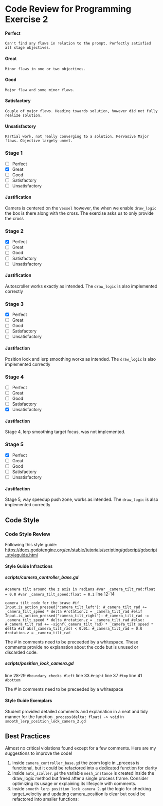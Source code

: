 # Code Review for Programming Exercise 2 #

#### Perfect #### 
    Can't find any flaws in relation to the prompt. Perfectly satisfied all stage objectives.

#### Great ####
    Minor flaws in one or two objectives. 

#### Good #####
    Major flaw and some minor flaws.

#### Satisfactory ####
    Couple of major flaws. Heading towards solution, however did not fully realize solution.

#### Unsatisfactory ####
    Partial work, not really converging to a solution. Pervasive Major flaws. Objective largely unmet.


### Stage 1 ###

- [ ] Perfect
- [x] Great
- [ ] Good
- [ ] Satisfactory
- [ ] Unsatisfactory

#### Justification ##### 
Camera is centered on the `Vessel` however, the when we enable `draw_logic` the box is there along with the cross. The exercise asks us to only provide the cross

### Stage 2 ###

- [x] Perfect
- [ ] Great
- [ ] Good
- [ ] Satisfactory
- [ ] Unsatisfactory

#### Justification ##### 
Autoscroller works exactly as intended. The `draw_logic` is also implemented correctly

### Stage 3 ###

- [x] Perfect
- [ ] Great
- [ ] Good
- [ ] Satisfactory
- [ ] Unsatisfactory

#### Justifaction ##### 
Position lock and lerp smoothing works as intended. The `draw_logic` is also implemented correctly

### Stage 4 ###

- [ ] Perfect
- [ ] Great
- [ ] Good
- [ ] Satisfactory
- [x] Unsatisfactory

#### Justifaction ##### 
Stage 4, lerp smoothing target focus, was not implemented.

### Stage 5 ###

- [x] Perfect
- [ ] Great
- [ ] Good
- [ ] Satisfactory
- [ ] Unsatisfactory

#### Justifaction ##### 
Stage 5, way speedup push zone, works as intended. The `draw_logic` is also implemented correctly

## Code Style ##

### Code Style Review ###

Following this style guide: https://docs.godotengine.org/en/stable/tutorials/scripting/gdscript/gdscript_styleguide.html

#### Style Guide Infractions ####

##### scripts/camera_controller_base.gd
`#camera tilt around the z axis in radians
#var _camera_tilt_rad:float = 0.0
#var _camera_tilt_speed:float = 0.1` line 12-14

`camera tilt code for the brave
	#if Input.is_action_pressed("camera_tilt_left"):
		#_camera_tilt_rad += _camera_tilt_speed * delta
		#rotation.z = _camera_tilt_rad
	#elif Input.is_action_pressed("camera_tilt_right"):
		#_camera_tilt_rad -= _camera_tilt_speed * delta
		#rotation.z = _camera_tilt_rad
	#else:
		#_camera_tilt_rad += -signf(_camera_tilt_rad) * _camera_tilt_speed * delta
		#if abs(_camera_tilt_rad) < 0.01:
			#_camera_tilt_rad = 0.0
		#rotation.z = _camera_tilt_rad`

The # in comments need to be preceeded by a whitespace. These comments provide no explanation about the code but is unused or discarded code.

##### scripts/position_lock_camera.gd
line 28-29 `#boundary checks
#left`
line 33 `#right`
line 37 `#top`
line 41 `#bottom`

The # in comments need to be preceeded by a whitespace

#### Style Guide Exemplars ####

Student provided detailed comments and explanation in a neat and tidy manner for the function `_process(delta: float) -> void` in `smooth_lerp_position_lock_camera_2.gd`

## Best Practices ##

Almost no critical violations found except for a few comments. Here are my suggestions to improve the code!

1. Inside `camera_controller_base.gd` the zoom logic in _process is functional, but it could be refactored into a dedicated function for clarity
2. Inside `auto_scoller.gd` the variable `mesh_instance` is created inside the draw_logic method but freed after a single process frame. Consider optimizing its usage or explaining its lifecycle with comments.
3. Inside `smooth_lerp_position_lock_camera_2.gd` the logic for checking target_velocity and updating camera_position is clear but could be refactored into smaller functions:

